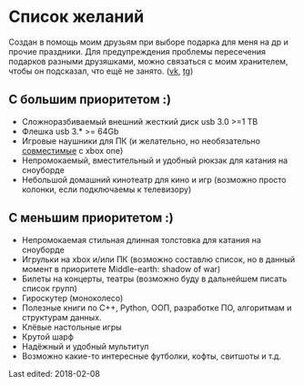 # Список желаний

Создан в помощь моим друзьям при выборе подарка для меня на др и прочие праздники. Для предупреждения проблемы пересечения подарков разными друзяшками, можно связаться с моим хранителем, чтобы он подсказал, что ещё не занято. ([vk](https://vk.com/rm_bk), [tg](https://t.me/rm_bk))

## С большим приоритетом :)

* Сложноразбиваемый внешний жесткий диск usb 3.0 >=1 TB
* Флешка usb 3.* >= 64Gb
* Игровые наушники для ПК (и желательно, но необязательно [совместимые](https://support.xbox.com/ru-RU/xbox-one/accessories/connect-compatible-headset) с xbox one)
* Непромокаемый, вместительный и удобный рюкзак для катания на сноуборде
* Небольшой домашний кинотеатр для кино и игр (возможно просто колонки, если подключаемы к телевизору)

## С меньшим приоритетом :)

* Непромокаемая стильная длинная толстовка для катания на сноуборде
* Игрульки на xbox и/или ПК (возможно составлю список, но в данный момент в приоритете Middle-earth: shadow of war)
* Билеты на концерты, театры (возможно буду в дальнейшем писать список групп)
* Гироскутер (моноколесо)
* Полезные книги по C++, Python, ООП, разработке ПО, алгоритмам и структурам данных.
* Клёвые настольные игры
* Крутой шарф
* Надёжный и удобный мультитул
* Возможно какие-то интересные футболки, кофты, свитшоты и т.д.

Last edited: 2018-02-08
